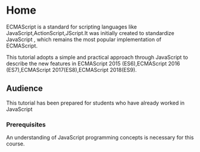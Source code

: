 # Home

ECMAScript is a standard for scripting languages like JavaScript,ActionScript,JScript.It was initially created to standardize JavaScript , which remains the most popular implementation of ECMAScript.

This tutorial adopts a simple and practical approach through JavaScript to describe the new features in ECMAScript 2015 (ES6),ECMAScript 2016 (ES7),ECMAScript 2017(ES8),ECMAScript 2018(ES9).

## Audience

This tutorial has been prepared for students who have already worked in JavaScript

### Prerequisites

An understanding of JavaScript programming concepts is necessary for this course.

<!-- #References
 1. https://stackoverflow.com/questions/4269150/what-is-ecmascript
 2. https://en.wikipedia.org/wiki/ECMAScript


 -->